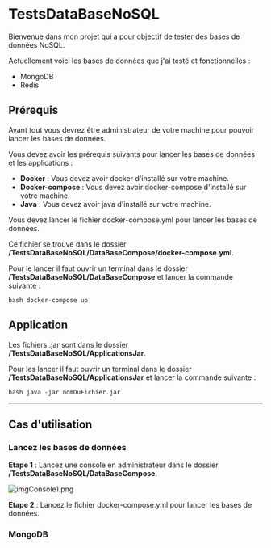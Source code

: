 # TestsDataBaseNoSQL

Bienvenue dans mon projet qui a pour objectif de tester des bases de données NoSQL.

Actuellement voici les bases de données que j'ai testé et fonctionnelles :

- MongoDB
- Redis


## Prérequis

Avant tout vous devrez être administrateur de votre machine pour pouvoir lancer les bases de données.

Vous devez avoir les prérequis suivants pour lancer les bases de données et les applications :

- **Docker** : Vous devez avoir docker d'installé sur votre machine.
- **Docker-compose** : Vous devez avoir docker-compose d'installé sur votre machine.
- **Java** : Vous devez avoir java d'installé sur votre machine.

Vous devez lancer le fichier docker-compose.yml pour lancer les bases de données.

Ce fichier se trouve dans le dossier **/TestsDataBaseNoSQL/DataBaseCompose/docker-compose.yml**.

Pour le lancer il faut ouvrir un terminal dans le dossier **/TestsDataBaseNoSQL/DataBaseCompose** et lancer la commande suivante :

```bash docker-compose up```

## Application

Les fichiers .jar sont dans le dossier **/TestsDataBaseNoSQL/ApplicationsJar**.

Pour les lancer il faut ouvrir un terminal dans le dossier **/TestsDataBaseNoSQL/ApplicationsJar** et lancer la commande suivante :

```bash java -jar nomDuFichier.jar```

--------------------

## Cas d'utilisation



### Lancez les bases de données


**Etape 1** : Lancez une console en administrateur dans le dossier **/TestsDataBaseNoSQL/DataBaseCompose**.

![imgConsole1.png](imgREADME%2FimgConsole1.png)

**Etape 2** : Lancez le fichier docker-compose.yml pour lancer les bases de données.



### MongoDB
